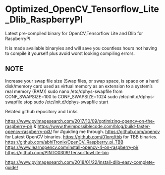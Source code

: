 # Optimized_OpenCV_Tensorflow_Lite_Dlib_RaspberryPI
Latest pre-compiled binary for OpenCV,Tensorflow Lite and Dlib for RaspberryPI. 

It is made available binaryies and will save you countless hours not having to compile it yourself plus avoid worst looking compiling errors.

 ## NOTE

 Increase your swap file size (Swap files, or swap space, is space on a hard disk/memory card used as virtual memory as an    extension to a system’s real memory (RAM))
 sudo nano /etc/dphys-swapfile
 from CONF_SWAPSIZE=100 to CONF_SWAPSIZE=1024
 sudo /etc/init.d/dphys-swapfile stop
 sudo /etc/init.d/dphys-swapfile start

Related github repository and  Links

https://www.pyimagesearch.com/2017/10/09/optimizing-opencv-on-the-raspberry-pi/ & https://www.theimpossiblecode.com/blog/build-faster-opencv-raspberry-pi3/ for #guiding me through.
https://github.com/opencv for Latest OpenCV binaries.
https://github.com/01org/tbb for TBB binaries.
https://github.com/abhiTronix/OpenCV_Raspberry_pi_TBB
https://www.learnopencv.com/install-opencv-4-on-raspberry-pi/
https://github.com/PINTO0309/TensorflowLite-bin

https://www.pyimagesearch.com/2018/01/22/install-dlib-easy-complete-guide/


